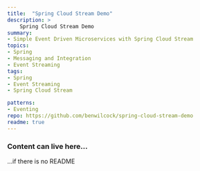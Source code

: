 ```yaml
---
title:  "Spring Cloud Stream Demo"
description: >
    Spring Cloud Stream Demo
summary:
- Simple Event Driven Microservices with Spring Cloud Stream
topics:
- Spring
- Messaging and Integration
- Event Streaming
tags:
- Spring
- Event Streaming
- Spring Cloud Stream

patterns:
- Eventing
repo: https://github.com/benwilcock/spring-cloud-stream-demo
readme: true
---
```


### Content can live here...

 ...if there is no README